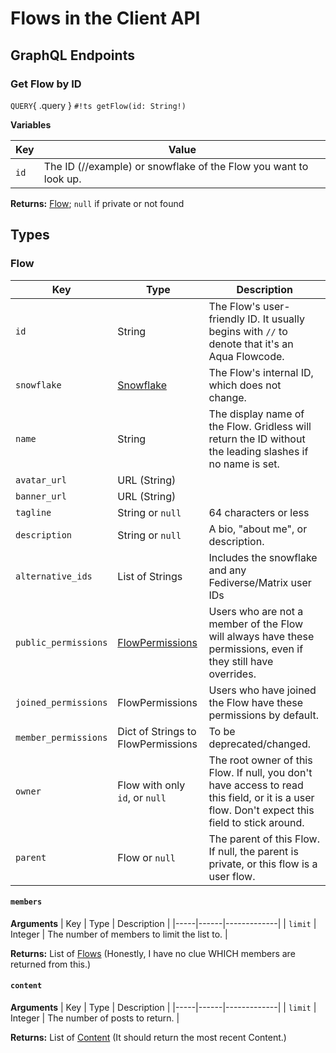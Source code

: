 # Flows in the Client API

## GraphQL Endpoints

### Get Flow by ID
`QUERY`{ .query } `#!ts getFlow(id: String!)`

**Variables**

| Key | Value |
|------|------|
| `id` | The ID (//example) or snowflake of the Flow you want to look up. |

**Returns:** [Flow](#flow); `null` if private or not found

## Types

### Flow
| Key | Type | Description |
|-----|------|-------------|
| `id` | String | The Flow's user-friendly ID. It usually begins with `//` to denote that it's an Aqua Flowcode. |
| `snowflake` | [Snowflake](../#snowflake-ids) | The Flow's internal ID, which does not change. |
| `name` | String | The display name of the Flow. Gridless will return the ID without the leading slashes if no name is set. |
| `avatar_url` | URL (String) |  |
| `banner_url` | URL (String) |  |
| `tagline` | String or `null` | 64 characters or less |
| `description` | String or `null` | A bio, "about me", or description. |
| `alternative_ids` | List of Strings | Includes the snowflake and any Fediverse/Matrix user IDs |
| `public_permissions` | [FlowPermissions](#flowpermissions) | Users who are not a member of the Flow will always have these permissions, even if they still have overrides. |
| `joined_permissions` | FlowPermissions | Users who have joined the Flow have these permissions by default. |
| `member_permissions` | Dict of Strings to FlowPermissions | To be deprecated/changed. |
| `owner` | Flow with only `id`, or `null` | The root owner of this Flow. If null, you don't have access to read this field, or it is a user flow. Don't expect this field to stick around. |
| `parent` | Flow or `null` | The parent of this Flow. If null, the parent is private, or this flow is a user flow. |

#### `members`

**Arguments**
| Key | Type | Description |
|-----|------|-------------|
| `limit` | Integer | The number of members to limit the list to. |

**Returns:** List of [Flows](#flow) (Honestly, I have no clue WHICH members are returned from this.)

#### `content`

**Arguments**
| Key | Type | Description |
|-----|------|-------------|
| `limit` | Integer | The number of posts to return. |

**Returns:** List of [Content](./content#content) (It should return the most recent Content.)
